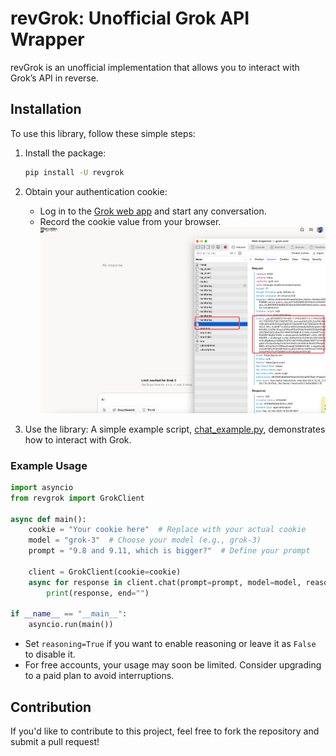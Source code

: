 # revGrok: Unofficial Grok API Wrapper

revGrok is an unofficial implementation that allows you to interact with Grok’s API in reverse.

## Installation

To use this library, follow these simple steps:

1. Install the package:
   ```bash
   pip install -U revgrok
   ```

2. Obtain your authentication cookie:
   - Log in to the [Grok web app](https://grok.com) and start any conversation.
   - Record the cookie value from your browser.
   ![Cookie](assets/f8d26402-88b1-408c-9ec2-243b22b9ac85.png)

3. Use the library:
   A simple example script, [chat_example.py](chat_example.py), demonstrates how to interact with Grok.

### Example Usage

```python
import asyncio
from revgrok import GrokClient

async def main():
    cookie = "Your cookie here"  # Replace with your actual cookie
    model = "grok-3"  # Choose your model (e.g., grok-3)
    prompt = "9.8 and 9.11, which is bigger?"  # Define your prompt

    client = GrokClient(cookie=cookie)
    async for response in client.chat(prompt=prompt, model=model, reasoning=False):
        print(response, end="")

if __name__ == "__main__":
    asyncio.run(main())
```

- Set `reasoning=True` if you want to enable reasoning or leave it as `False` to disable it.
- For free accounts, your usage may soon be limited. Consider upgrading to a paid plan to avoid interruptions.

## Contribution

If you'd like to contribute to this project, feel free to fork the repository and submit a pull request!
